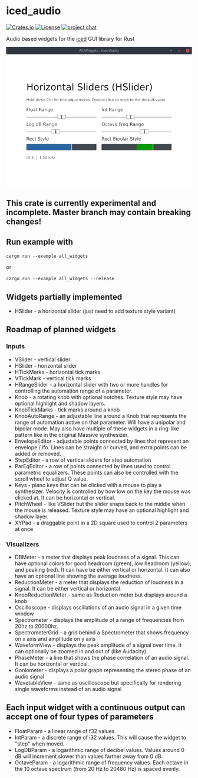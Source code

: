 # iced_audio
[![Crates.io](https://img.shields.io/crates/v/iced_audio.svg)](https://crates.io/crates/iced_audio)
[![License](https://img.shields.io/crates/l/iced_audio.svg)](https://github.com/BillyDM/iced_audio/blob/master/LICENSE)
[![project chat](https://img.shields.io/badge/chat-on_zulip-brightgreen.svg)](https://iced.zulipchat.com)

Audio based widgets for the [iced] GUI library for Rust

[iced]: https://github.com/hecrj/iced

![image](/screenshots/HSliders.png?raw=true)

## This crate is currently experimental and incomplete. Master branch may contain breaking changes!

## Run example with

```
cargo run --example all_widgets
```

or

```
cargo run --example all_widgets --release
```

## Widgets partially implemented
* HSlider - a horizontal slider (just need to add texture style variant)

## Roadmap of planned widgets
### Inputs

* VSlider - vertical slider
* HSlider - horizontal slider
* HTickMarks - horizontal tick marks
* VTickMark - vertical tick marks
* HRangeSlider - a horizontal slider with two or more handles for controlling the automation range of a parameter.
* Knob - a rotating knob with optional notches. Texture style may have optional highlight and shadow layers.
* KnobTickMarks - tick marks around a knob
* KnobAutoRange - an adjustable line around a Knob that represents the range of automation active on that parameter. Will have a unipolar and bipolar mode. May also have multiple of these widgets in a ring-like pattern like in the original Massive synthesizer.
* EnvelopeEditor - adjustable points connected by lines that represent an envelope / lfo. Lines can be straight or curved, and extra points can be added or removed.
* StepEditor - a row of vertical sliders for step automation
* ParEqEditor - a row of points connected by lines used to control parametric equalizers. These points can also be controlled with the scroll wheel to adjust Q value.
* Keys - piano keys that can be clicked with a mouse to play a synthesizer. Velocity is controlled by how low on the key the mouse was clicked at. It can be horizontal or vertical.
* PitchWheel - like VSlider but the slider snaps back to the middle when the mouse is released. Texture style may have an optional highlight and shadow layer.
* XYPad - a draggable point in a 2D square used to control 2 parameters at once

### Visualizers

* DBMeter - a meter that displays peak loudness of a signal. This can have optional colors for good headroom (green), low headroom (yellow), and peaking (red). It can have be either vertical or horizontal. It can also have an optional line showing the average loudness.
* ReductionMeter - a meter that displays the reduction of loudness in a signal. It can be either vertical or horizontal.
* KnobReductionMeter - same as Reduction meter but displays around a knob
* Oscilloscope - displays oscillations of an audio signal in a given time window
* Spectrometer - displays the amplitude of a range of frequencies from 20hz to 20000hz.
* SpectrometerGrid - a grid behind a Spectrometer that shows frequency on x axis and amplitude on y axis
* WaveformView - displays the peak amplitude of a signal over time. It can optionally be zoomed in and out of (like Audacity).
* PhaseMeter - a line that shows the phase correlation of an audio signal. It can be horizontal or vertical.
* Goniometer - displays a polar graph representing the stereo phase of an audio signal
* WavetableView - same as oscilloscope but specifically for rendering single waveforms instead of an audio signal


## Each input widget with a continuous output can accept one of four types of parameters
* FloatParam - a linear range of f32 values
* IntParam - a discrete range of i32 values. This will cause the widget to "step" when moved.
* LogDBParam - a logarithmic range of decibel values. Values around 0 dB will increment slower than values farther away from 0 dB.
* OctaveParam - a logarithmic range of frequency values. Each octave in the 10 octave spectrum (from 20 Hz to 20480 Hz) is spaced evenly.